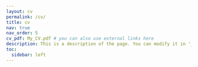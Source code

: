 ```yaml
---
layout: cv
permalink: /cv/
title: cv
nav: true
nav_order: 5
cv_pdf: My_CV.pdf # you can also use external links here
description: This is a description of the page. You can modify it in '_pages/cv.md'. You can also change or remove the top pdf download button.
toc:
  sidebar: left
---
```

